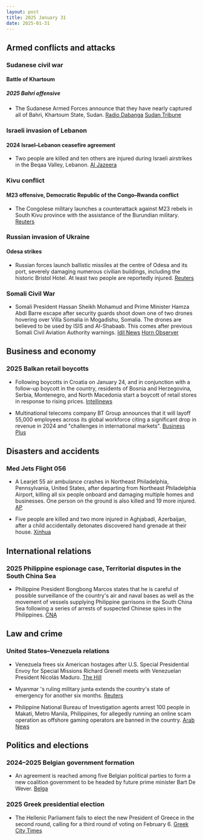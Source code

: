 ```yaml
---
layout: post
title: 2025 January 31
date: 2025-01-31
---
```


## Armed conflicts and attacks

### Sudanese civil war

#### Battle of Khartoum

##### 2025 Bahri offensive

- The Sudanese Armed Forces announce that they have nearly captured all of Bahri, Khartoum State, Sudan. [Radio Dabanga](https://www.dabangasudan.org/en/all-news/article/sudan-army-further-advances-in-khartoum-bahri) [Sudan Tribune](https://sudantribune.com/article296726/)

### Israeli invasion of Lebanon

#### 2024 Israel–Lebanon ceasefire agreement

- Two people are killed and ten others are injured during Israeli airstrikes in the Beqaa Valley, Lebanon. [Al Jazeera](https://www.aljazeera.com/news/2025/1/31/israel-attacks-lebanons-bekaa-valley-in-violation-of-ceasefire-deal)

### Kivu conflict

#### M23 offensive, Democratic Republic of the Congo–Rwanda conflict

- The Congolese military launches a counterattack against M23 rebels in South Kivu province with the assistance of the Burundian military. [Reuters](https://www.yahoo.com/news/congos-army-burundian-allies-slow-122615740.html)

### Russian invasion of Ukraine

#### Odesa strikes

- Russian forces launch ballistic missiles at the centre of Odesa and its port, severely damaging numerous civilian buildings, including the historic Bristol Hotel. At least two people are reportedly injured. [Reuters](https://www.reuters.com/world/europe/russian-forces-launch-missile-attack-historic-centre-ukraines-odesa-2025-01-31/)

### Somali Civil War

- Somali President Hassan Sheikh Mohamud and Prime Minister Hamza Abdi Barre escape after security guards shoot down one of two drones hovering over Villa Somalia in Mogadishu, Somalia. The drones are believed to be used by ISIS and Al-Shabaab. This comes after previous Somali Civil Aviation Authority warnings. [Idil News](https://www.idilnews.com/mogadishu-hassan-sheikh-mohamud-and-hamza-abdi-barre-rush-out-immediately-after-downing-a-drone-over-villa-somalia/) [Horn Observer](https://hornobserver.com/articles/3162/Somalias-Presidential-guards-reportedly-fired-at-several-drones-hovering-over-the-Presidents-office)

## Business and economy

### 2025 Balkan retail boycotts

- Following boycotts in Croatia on January 24, and in conjunction with a follow-up boycott in the country, residents of Bosnia and Herzegovina, Serbia, Montenegro, and North Macedonia start a boycott of retail stores in response to rising prices. [Intellinews](https://www.intellinews.com/shopping-boycotts-launched-across-the-balkans-364355/)

- Multinational telecoms company BT Group announces that it will layoff 55,000 employees across its global workforce citing a significant drop in revenue in 2024 and "challenges in international markets". [Business Plus](https://businessplus.ie/jobs/bt-jobs-worldwide/)

## Disasters and accidents

### Med Jets Flight 056

- A Learjet 55 air ambulance crashes in Northeast Philadelphia, Pennsylvania, United States, after departing from Northeast Philadelphia Airport, killing all six people onboard and damaging multiple homes and businesses. One person on the ground is also killed and 19 more injured. [AP](https://apnews.com/article/philadelphia-plane-crash-medical-transport-8617dab53471190832dd73db149489fa)

- Five people are killed and two more injured in Aghjabadi, Azerbaijan, after a child accidentally detonates discovered hand grenade at their house. [Xinhua](https://english.news.cn/asiapacific/20250131/403744da959b4af48659f161dfa0b1c9/c.html)

## International relations

### 2025 Philippine espionage case, Territorial disputes in the South China Sea

- Philippine President Bongbong Marcos states that he is careful of possible surveillance of the country's air and naval bases as well as the movement of vessels supplying Philippine garrisons in the South China Sea following a series of arrests of suspected Chinese spies in the Philippines. [CNA](https://www.channelnewsasia.com/asia/philippines-president-disturbed-chinese-spy-claims-china-military-4908661)

## Law and crime

### United States–Venezuela relations

- Venezuela frees six American hostages after U.S. Special Presidential Envoy for Special Missions Richard Grenell meets with Venezuelan President Nicolás Maduro. [The Hill](https://thehill.com/policy/international/5120173-venezuela-hostages-trump-administration/)

- Myanmar 's ruling military junta extends the country's state of emergency for another six months. [Reuters](https://www.reuters.com/world/asia-pacific/myanmar-extends-state-emergency-six-months-2025-01-31/)

- Philippine National Bureau of Investigation agents arrest 100 people in Makati, Metro Manila, Philippines, for allegedly running an online scam operation as offshore gaming operators are banned in the country. [Arab News](https://www.arabnews.com/node/2588572/amp)

## Politics and elections

### 2024–2025 Belgian government formation

- An agreement is reached among five Belgian political parties to form a new coalition government to be headed by future prime minister Bart De Wever. [Belga](https://www.belganewsagency.eu/five-party-presidents-agree-on-new-federal-government-de-wever-i)

### 2025 Greek presidential election

- The Hellenic Parliament fails to elect the new President of Greece in the second round, calling for a third round of voting on February 6. [Greek City Times](https://greekcitytimes.com/2025/01/31/president-election-greece/)